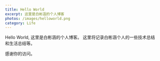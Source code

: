 ```yaml
---
title: Hello World
excerpt: 这里是白彬涵的个人博客
photos: /images/helloworld.png
category: Life
---
```

Hello World, 这里是白彬涵的个人博客。
这里将记录白彬涵个人的一些技术总结和生活总结等。

感谢你的访问。